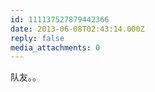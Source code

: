 ```yaml
---
id: 111137527879442366
date: 2013-06-08T02:43:14.000Z
reply: false
media_attachments: 0
---
```


队友。。

